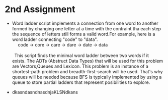 # 2nd Assignment 

* Word ladder script implements a connection from one word to another formed by changing one letter at a time with the contraint tha each step the sequence of letters still forms a valid word.For example, here is a word ladder connecting "code" to "data".  <br /> &ensp;&ensp; code → core → care → dare → date → data   <br />            
&ensp;This script finds the minimal word ladder between two words if it exists. The ADTs (Abstruct Data Types) that will be used for this problem are
Vectors,Queues and Lexicon. This problem is an instance of a shortest-path problem and breadth-first-search will be used. That's why
queues will be needed because BFS is typically implemented by using a queue to store partial ladders that represent posibilities to explore.

* dkasndasndnasdnjaKLSNdkans
